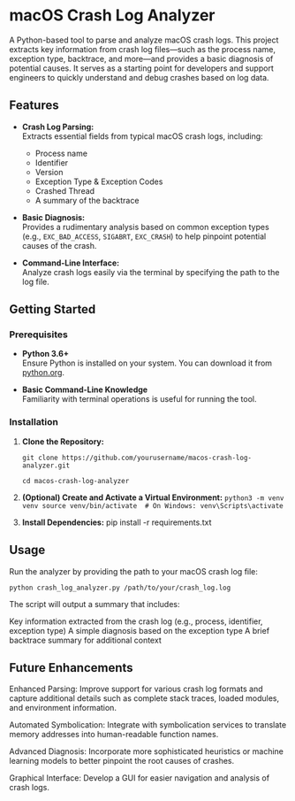 # macOS Crash Log Analyzer

A Python-based tool to parse and analyze macOS crash logs. This project extracts key information from crash log files—such as the process name, exception type, backtrace, and more—and provides a basic diagnosis of potential causes. It serves as a starting point for developers and support engineers to quickly understand and debug crashes based on log data.

## Features

- **Crash Log Parsing:**  
  Extracts essential fields from typical macOS crash logs, including:
  - Process name
  - Identifier
  - Version
  - Exception Type & Exception Codes
  - Crashed Thread
  - A summary of the backtrace

- **Basic Diagnosis:**  
  Provides a rudimentary analysis based on common exception types (e.g., `EXC_BAD_ACCESS`, `SIGABRT`, `EXC_CRASH`) to help pinpoint potential causes of the crash.

- **Command-Line Interface:**  
  Analyze crash logs easily via the terminal by specifying the path to the log file.

## Getting Started

### Prerequisites

- **Python 3.6+**  
  Ensure Python is installed on your system. You can download it from [python.org](https://www.python.org/).

- **Basic Command-Line Knowledge**  
  Familiarity with terminal operations is useful for running the tool.

### Installation

1. **Clone the Repository:**

   `git clone https://github.com/yourusername/macos-crash-log-analyzer.git`
   
   `cd macos-crash-log-analyzer`
3. **(Optional) Create and Activate a Virtual Environment:**
  `python3 -m venv venv source venv/bin/activate  # On Windows: venv\Scripts\activate`
4. **Install Dependencies:**
   pip install -r requirements.txt
   
## Usage
Run the analyzer by providing the path to your macOS crash log file:

`python crash_log_analyzer.py /path/to/your/crash_log.log`

The script will output a summary that includes:

  Key information extracted from the crash log (e.g., process, identifier, exception type)
  A simple diagnosis based on the exception type
  A brief backtrace summary for additional context

## Future Enhancements

  Enhanced Parsing:
  Improve support for various crash log formats and capture additional details such as complete stack traces, loaded modules, and environment information.

  Automated Symbolication:
  Integrate with symbolication services to translate memory addresses into human-readable function names.

  Advanced Diagnosis:
  Incorporate more sophisticated heuristics or machine learning models to better pinpoint the root causes of crashes.

  Graphical Interface:
  Develop a GUI for easier navigation and analysis of crash logs.

